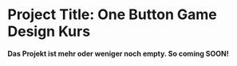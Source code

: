 # Project Title: One Button Game Design Kurs

**Das Projekt ist mehr oder weniger noch empty. So coming SOON!**
